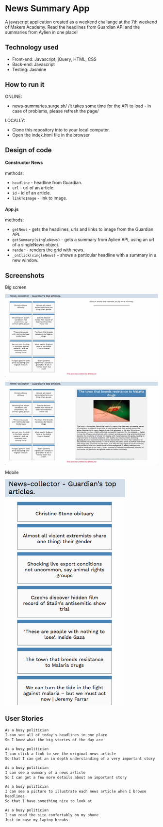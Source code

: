 # News Summary App

A javascript application created as a weekend challange at the 7th weekend of Makers Academy.
Read the headlines from Guardian API and the summaries from Aylien in one place!

## Technology used

* Front-end: Javascript, jQuery, HTML, CSS
* Back-end: Javascript
* Testing: Jasmine

## How to run it

ONLINE:
* news-summaries.surge.sh/
/it takes some time for the API to load - in case of problems, please refresh the page/

LOCALLY:
* Clone this repository into to your local computer.
* Open the index.html file in the browser

## Design of code

#### Constructor News
methods:

* `headline` - headline from Guardian.
* `url` - url of an article.
* `id` - id of an article.
* `linkToImage` - link to image.

#### App.js

methods:
* `getNews` - gets the headlines, urls and links to image from the Guardian API.
* `getSummary(singleNews)` - gets a summary from Aylien API, using an url of a singleNews object.
* `render` - renders the grid with news.
* `_onClick(singleNews)` - shows a particular headline with a summary in a new window.

## Screenshots

Big screen

![See image](/public/1.png)

![See image](/public/2.png)

Mobile

![See image](/public/3.png)


## User Stories

```
As a busy politician
I can see all of today's headlines in one place
So I know what the big stories of the day are
```

```
As a busy politician
I can click a link to see the original news article
So that I can get an in depth understanding of a very important story
```

```
As a busy politician
I can see a summary of a news article
So I can get a few more details about an important story
```

```
As a busy politician
I can see a picture to illustrate each news article when I browse headlines
So that I have something nice to look at
```

```
As a busy politician
I can read the site comfortably on my phone
Just in case my laptop breaks
```
